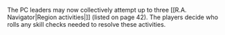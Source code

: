 The PC leaders may now collectively attempt up to three [[R.A. Navigator|Region activities|]] (listed on page 42). The players decide who rolls any skill checks needed to resolve these activities.